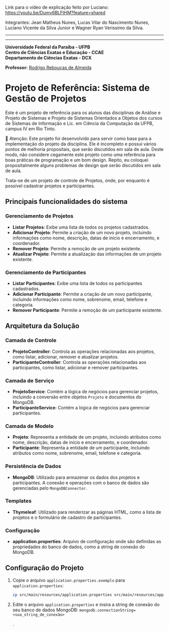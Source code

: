 Link para o vídeo de explicação feito por Luciano: https://youtu.be/Dumv6BLFIHM?feature=shared

Integrantes: Jean Matheus Nunes, Lucas Vilar do Nascimento Nunes, Luciano Vicente da Silva Junior e
Wagner Ryan Verissimo da Silva.
________________________________________________________________________________________________
________________________________________________________________________________________________
**Universidade Federal da Paraíba - UFPB** \
**Centro de Ciências Exatas e Educação - CCAE** \
**Departamento de Ciências Exatas - DCX**

**Professor:** [Rodrigo Rebouças de Almeida](http://rodrigor.com)

# Projeto de Referência: Sistema de Gestão de Projetos

Este é um projeto de referência para os alunos das disciplinas de Análise e 
Projeto de Sistemas e Projeto de Sistemas Orientados a Objetos dos cursos de 
Sistemas de Informação e Lic. em Ciência da Computação da UFPB, campus IV em 
Rio Tinto.

🚨 Atenção: Este projeto foi desenvolvido para servir como base para a implementação do 
projeto da disciplina. Ele é incompleto e possui vários pontos de melhoria 
propositais, que serão discutidos em sala de aula. Deste modo, não considere 
cegamente este projeto como uma referência para boas práticas de programação 
e um bom design. Repito, eu coloquei propositalmente alguns problemas de 
design que serão discutidos em sala de aula.

Trata-se de um projeto de controle de Projetos, onde, por enquanto é 
possível cadastrar projetos e participantes.

## Principais funcionalidades do sistema

### Gerenciamento de Projetos
- **Listar Projetos**: Exibe uma lista de todos os projetos cadastrados.
- **Adicionar Projeto**: Permite a criação de um novo projeto, incluindo informações como nome, descrição, datas de início e encerramento, e coordenador.
- **Remover Projeto**: Permite a remoção de um projeto existente.
- **Atualizar Projeto**: Permite a atualização das informações de um projeto existente.

### Gerenciamento de Participantes
- **Listar Participantes**: Exibe uma lista de todos os participantes cadastrados.
- **Adicionar Participante**: Permite a criação de um novo participante, incluindo informações como nome, sobrenome, email, telefone e categoria.
- **Remover Participante**: Permite a remoção de um participante existente.

## Arquitetura da Solução

### Camada de Controle
- **ProjetoController**: Controla as operações relacionadas aos projetos, como listar, adicionar, remover e atualizar projetos.
- **ParticipanteController**: Controla as operações relacionadas aos participantes, como listar, adicionar e remover participantes.

### Camada de Serviço
- **ProjetoService**: Contém a lógica de negócios para gerenciar projetos, incluindo a conversão entre objetos `Projeto` e documentos do MongoDB.
- **ParticipanteService**: Contém a lógica de negócios para gerenciar participantes.

### Camada de Modelo
- **Projeto**: Representa a entidade de um projeto, incluindo atributos como nome, descrição, datas de início e encerramento, e coordenador.
- **Participante**: Representa a entidade de um participante, incluindo atributos como nome, sobrenome, email, telefone e categoria.

### Persistência de Dados
- **MongoDB**: Utilizado para armazenar os dados dos projetos e participantes. A conexão e operações com o banco de dados são gerenciadas pelo `MongoDBConnector`.

### Templates
- **Thymeleaf**: Utilizado para renderizar as páginas HTML, como a lista de projetos e o formulário de cadastro de participantes.

### Configuração
- **application.properties**: Arquivo de configuração onde são definidas as propriedades do banco de dados, como a string de conexão do MongoDB.

## Configuração do Projeto

1. Copie o arquivo `application.properties.exemplo` para `application.properties`:
   ```bash
   cp src/main/resources/application.properties src/main/resources/application.properties
    ```
2. Edite o arquivo `application.properties` e insira a string de conexão do 
   seu banco de dados MongoDB: `mongodb.connectionString=<sua_string_de_conexão>`

   .
